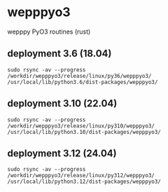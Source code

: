 # wepppyo3
wepppy PyO3 routines (rust)


## deployment 3.6 (18.04)
```
sudo rsync -av --progress /workdir/wepppyo3/release/linux/py36/wepppyo3/ /usr/local/lib/python3.6/dist-packages/wepppyo3/
```


## deployment 3.10 (22.04)
```
sudo rsync -av --progress /workdir/wepppyo3/release/linux/py310/wepppyo3/  /usr/local/lib/python3.10/dist-packages/wepppyo3/
```


## deployment 3.12 (24.04)
```
sudo rsync -av --progress /workdir/wepppyo3/release/linux/py312/wepppyo3/  /usr/local/lib/python3.12/dist-packages/wepppyo3/
```

